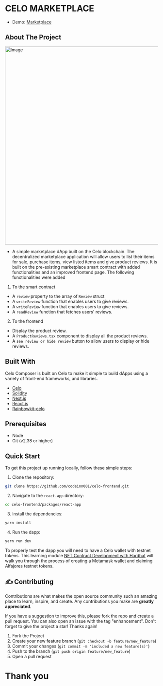 # CELO MARKETPLACE
- Demo: [Marketplace](https://celo-frontend.vercel.app/)

## About The Project
<img src="https://github.com/ozo-vehe/celo-frontend/blob/master/packages/react-app/celo-frontend.png" alt="Image" width="800px" height="650px">

- A simple marketplace dApp built on the Celo blockchain. The decentralized marketplace application will allow users to list their items for sale, purchase items, view listed items and give product reviews. It is built on the pre-existing marketplace smart contract with added functionalities and an improved frontend page. The following functionalities were added

1. To the smart contract
- A `review` property to the array of `Review` struct
- A `writeReview` function that enables users to give reviews.
- A `writeReview` function that enables users to give reviews.
- A `readReview` function that fetches users' reviews.

2. To the frontend
- Display the product review.
- A `ProductReviews.tsx` component to display all the product reviews.
- A `see review or hide review` button to allow users to display or hide reviews.


## Built With

Celo Composer is built on Celo to make it simple to build dApps using a variety of front-end frameworks, and libraries.

- [Celo](https://celo.org/)
- [Solidity](https://docs.soliditylang.org/en/v0.8.19/)
- [Next.js](https://nextjs.org/)
- [React.js](https://reactjs.org/)
- [Rainbowkit-celo](https://github.com/celo-org/rainbowkit-celo)

## Prerequisites

- Node
- Git (v2.38 or higher)

## Quick Start

To get this project up running locally, follow these simple steps:

1. Clone the repository:

```bash
git clone https://github.com/codeinn001/celo-frontend.git
```

2. Navigate to the `react-app` directory:

```bash
cd celo-frontend/packages/react-app
```

3. Install the dependencies:

```bash
yarn install
```

4. Run the dapp:

```bash
yarn run dev
```

<!-- TESTING APP -->

To properly test the dapp you will need to have a Celo wallet with testnet tokens.
This learning module [NFT Contract Development with Hardhat](https://hackmd.io/exuZTH2hTqKytn2vxgDmcg) will walk you through the process of creating a Metamask wallet and claiming Alfajores testnet tokens.
   
<!-- CONTRIBUTING -->

## :writing_hand: Contributing

Contributions are what makes the open source community such an amazing place to learn, inspire, and create. Any
contributions you make are **greatly appreciated**.

If you have a suggestion to improve this, please fork the repo and create a pull request. You can also
open an issue with the tag "enhancement". Don't forget to give the project a star! Thanks again!

1. Fork the Project
2. Create your new feature branch (`git checkout -b feature/new_feature`)
3. Commit your changes (`git commit -m 'included a new feature(s)'`)
4. Push to the branch (`git push origin feature/new_feature`)
5. Open a pull request


<!-- MARKDOWN LINKS & IMAGES -->
<!-- https://www.markdownguide.org/basic-syntax/#reference-style-links -->

#  Thank you
